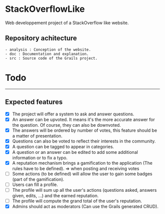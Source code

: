 # StackOverflowLike

Web developpement project of a StackOverflow like website.

## Repository achitecture
	- analysis : Conception of the website.
	- doc : Documentation and explanation.
	- src : Source code of the Grails project.
	
# Todo
------

## Expected features

- [x] The project will offer a system to ask and answer questions.
- [x] An answer can be upvoted. It means it's the more accurate answer for the question. Of course, they can also be downvoted.
- [x] The answers will be ordered by number of votes, this feature should be a matter of presentation.
- [x] Questions can also be voted to reflect their interests in the community.
- [x] A question can be tagged to appear in categories.
- [x] A question or an answer can be edited to add some additional information or to fix a typo.
- [x] A reputation mechanism brings a gamification to the application (The rules have to be defined). => when posting and receiving votes
- [ ] Some actions (to be defined) will allow the user to gain some badges (part of the gamification).
- [ ] Users can fill a profile.
- [ ] The profile will sum up all the user's actions (questions asked, answers given, edits, ...) and the earned reputation.
- [ ] The profile will compute the grand total of the user's reputation.
- [x] Admins should act as moderators (Can use the Grails generated CRUD).
